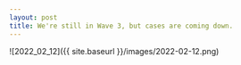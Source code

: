 ```yaml
---
layout: post
title: We're still in Wave 3, but cases are coming down.
---
```



![2022_02_12]({{ site.baseurl }}/images/2022-02-12.png)
